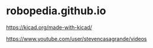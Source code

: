 # robopedia.github.io


https://kicad.org/made-with-kicad/

https://www.youtube.com/user/stevencasagrande/videos
